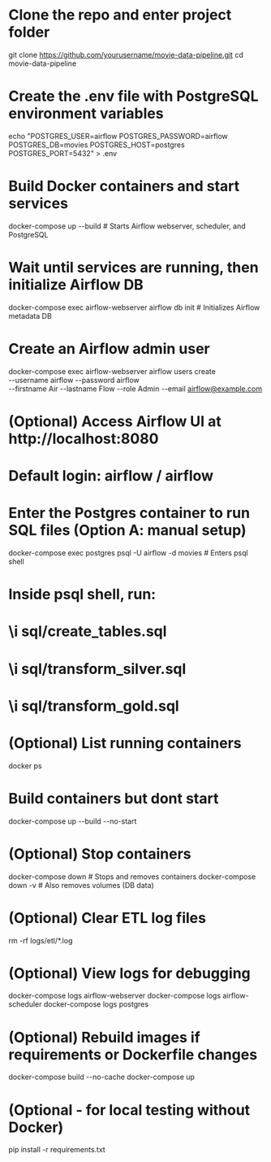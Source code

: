 # Clone the repo and enter project folder
git clone https://github.com/yourusername/movie-data-pipeline.git
cd movie-data-pipeline

# Create the .env file with PostgreSQL environment variables
echo "POSTGRES_USER=airflow
POSTGRES_PASSWORD=airflow
POSTGRES_DB=movies
POSTGRES_HOST=postgres
POSTGRES_PORT=5432" > .env

# Build Docker containers and start services
docker-compose up --build  # Starts Airflow webserver, scheduler, and PostgreSQL

# Wait until services are running, then initialize Airflow DB
docker-compose exec airflow-webserver airflow db init  # Initializes Airflow metadata DB

# Create an Airflow admin user
docker-compose exec airflow-webserver airflow users create \
  --username airflow --password airflow \
  --firstname Air --lastname Flow --role Admin --email airflow@example.com

# (Optional) Access Airflow UI at http://localhost:8080
# Default login: airflow / airflow

# Enter the Postgres container to run SQL files (Option A: manual setup)
docker-compose exec postgres psql -U airflow -d movies  # Enters psql shell

# Inside psql shell, run:
# \i sql/create_tables.sql
# \i sql/transform_silver.sql
# \i sql/transform_gold.sql

# (Optional) List running containers
docker ps

# Build containers but dont start
docker-compose up --build --no-start

# (Optional) Stop containers
docker-compose down           # Stops and removes containers
docker-compose down -v        # Also removes volumes (DB data)

# (Optional) Clear ETL log files
rm -rf logs/etl/*.log

# (Optional) View logs for debugging
docker-compose logs airflow-webserver
docker-compose logs airflow-scheduler
docker-compose logs postgres

# (Optional) Rebuild images if requirements or Dockerfile changes
docker-compose build --no-cache
docker-compose up

# (Optional - for local testing without Docker)
pip install -r requirements.txt
